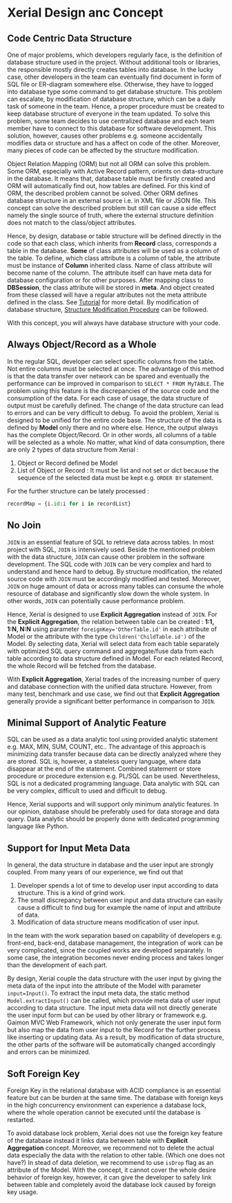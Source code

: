 # Xerial Design anc Concept

## Code Centric Data Structure

One of major problems, which developers regularly face, is the definition
of database structure used in the project. Without additional tools or libraries,
the responsible mostly directly creates tables into database. In the lucky
case, other developers in the team can eventually find document in form of SQL file
or ER-diagram somewhere else. Otherwise, they have to logged into database
type some command to get database structure. This problem can escalate,
by modification of database structure, which can be a daily task of someone
in the team. Hence, a proper procedure must be created to keep database structure
of everyone in the team updated. To solve this problem, some team decides to
use centralized database and each team member have to connect to this database
for software development. This solution, however, causes other problems e.g.
someone accidentally modifies data or structure and has a affect on code of
the other. Moreover, many pieces of code can be affected by the structure
modification.

Object Relation Mapping (ORM) but not all ORM can solve this problem. Some ORM,
especially with Active Record pattern, orients on data-structure in the
database. It means that, database table must be firstly created and
ORM will automatically find out, how tables are defined. For this kind
of ORM, the described problem cannot be solved. Other ORM defines
database structure in an external source i.e. in XML file or JSON file.
This concept can solve the described problem but still can cause a side effect
namely the single source of truth, where the external structure definition
does not match to the class/object attributes.

Hence, by design, database or table structure will be defined directly
in the code so that each class, which inherits from **Record** class,
corresponds a table in the database.
**Some** of class attributes will be used as a column of the table.
To define, which class attribute is a column of table, the attribute
must be instance of **Column** inherited class. Name of class attribute
will become name of the column. The attribute itself can have meta data
for database configuration or for other purposes. After mapping class
to **DBSession**, the class attribute will be stored in **meta**.
And object created from these classed will have a regular attributes
not the meta attribute defined in the class. See [Tutorial](tutorial/Start.md)
for more detail. By modification of database structure,
[Structure Modification Procedure](StructureModification.md) can be followed.

With this concept, you will always have database structure with your code.

## Always Object/Record as a Whole

In the regular SQL, developer can select specific columns from the table.
Not entire columns must be selected at once. The advantage of this method
is that the data transfer over network can be spared and eventually
the performance can be improved in comparison to
`SELECT * FROM MyTABLE`. The problem using this feature is
the discrepancies of the source code and the consumption of the data.
For each case of usage, the data structure of output must be carefully defined.
The change of the data structure can lead to errors and can be very
difficult to debug. To avoid the problem, Xerial is designed to be unified
for the entire code base. The structure of the data is defined by **Model**
only there and no where else. Hence, the output always has the complete
Object/Record. Or in other words, all columns of a table will be selected
as a whole. No matter, what kind of data consumption, there are only 2 types
of data structure from Xerial :

1. Object or Record defined be Model
2. List of Object or Record : It must be list and not set or dict because
the sequence of the selected data must be kept e.g. `ORDER BY` statement.

For the further structure can be lately processed :

```python
recordMap = {i.id:i for i in recordList}
```

## No Join

`JOIN` is an essential feature of SQL to retrieve data across tables.
In most project with SQL, `JOIN` is intensively used. Beside the mentioned problem with the data structure, `JOIN` can cause other problem
in the software development. The SQL code with `JOIN` can be very complex
and hard to understand and hence hard to debug. By structure modification,
the related source code with `JOIN` must be accordingly modified and tested.
Moreover, `JOIN` on huge amount of data or across many tables can consume
the whole resource of database and significantly slow down the whole system.
In other words, `JOIN` can potentially cause performance problem.

Hence, Xerial is designed to use **Explicit Aggregation** instead of `JOIN`.
For the **Explicit Aggregation**, the relation between table can be created
: **1:1, 1:N, N:N** using parameter `foreignKey='OtherTable.id'` in
each attribute of Model or the attribute with the type
`Children('ChildTable.id')` of the Model. By selecting data,
Xerial will select data from each table separately with optimized SQL query
command and aggregate/fuse data from each table according to data structure 
defined in Model. For each related Record, the whole Record will be fetched
from the database.

With **Explicit Aggregation**, Xerial trades of the increasing number
of query and database connection with the unified data structure.
However, from many test, benchmark and use case, we find out that
**Explicit Aggregation** generally provide a significant better performance
in comparison to `JOIN`.

## Minimal Support of Analytic Feature

SQL can be used as a data analytic tool using provided analytic statement
e.g. MAX, MIN, SUM, COUNT, etc.. The advantage of this approach is
minimizing data transfer because data can be directly analyzed where they
are stored. SQL is, however, a stateless query language, where data
disappear at the end of the statement. Combined statement or store procedure
or procedure extension e.g. PL/SQL can be used. Nevertheless, SQL
is not a dedicated programming language. Data analytic with SQL
can be very complex, difficult to used and difficult to debug.

Hence, Xerial supports and will support only minimum analytic features.
In our opinion, database should be preferably used for data storage
and data query. Data analytic should be properly done with dedicated
programming language like Python.

## Support for Input Meta Data

In general, the data structure in database and the user input
are strongly coupled. From many years of our experience, we find out that

1. Developer spends a lot of time to develop user input according
to data structure. This is a kind of grind work.
2. The small discrepancy between user input and data structure can
easily cause a difficult to find bug for example the name of input
and attribute of data.
3. Modification of data structure means modification of user input.

In the team with the work separation based on capability of developers
e.g. front-end, back-end, database management, the integration of work
can be very complicated, since the coupled works are developed separately.
In some case, the integration becomes never ending process and takes
longer than the development of each part.

By design, Xerial couple the data structure with the user input by
giving the meta data of the input into the attribute of the Model
with parameter `input=Input()`. To extract the input meta data,
the static method `Model.extractInput()` can be called, which
provide meta data of user input according to data structure.
The input meta data will not directly generate the user input form
but can be used by other library or framework e.g. Gaimon MVC Web Framework,
which not only generate the user input form but also map the data
from user input to the Record for the further process like inserting
or updating data. As a result, by modification of data structure,
the other parts of the software will be automatically changed accordingly
and errors can be minimized.

## Soft Foreign Key

Foreign Key in the relational database with ACID compliance is an essential
feature but can be burden at the same time. The database with foreign keys
in the high concurrency environment can experience a database lock, where
the whole operation cannot be executed until the database is restarted.

To avoid database lock problem, Xerial does not use the foreign key feature
of the database instead it links data between table with **Explicit Aggregation**
concept. Moreover, we recommend not to delete the actual data especially
the data with the relation to other table. (Which one does not have?)
In stead of data deletion, we recommend to use `isDrop` flag as an attribute
of the Model. With the concept, it cannot cover the whole desire behavior of
foreign key, however, it can give the developer to safely link between
table and completely avoid the database lock caused by foreign key usage.
